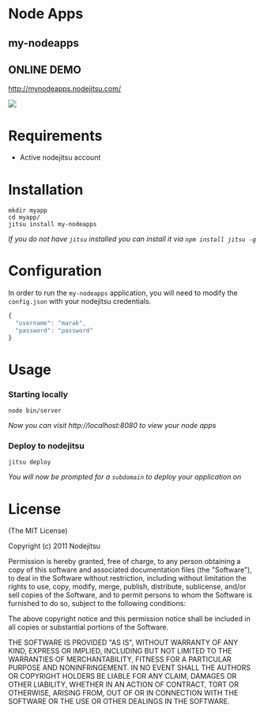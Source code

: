 # Node Apps
## my-nodeapps

## ONLINE DEMO

  <http://mynodeapps.nodejitsu.com/>

![](https://github.com/nodeapps/my-nodeapps/raw/master/screenshots/my-nodeapps.png)

# Requirements

- Active nodejitsu account

# Installation

    mkdir myapp
    cd myapp/
    jitsu install my-nodeapps

*If you do not have `jitsu` installed you can install it via `npm install jitsu -g`*


# Configuration

In order to run the `my-nodeapps` application, you will need to modify the `config.json` with your nodejitsu credentials.


```js
{
  "username": "marak",
  "password": "password"
}
```

# Usage

### Starting locally

    node bin/server

*Now you can visit http://localhost:8080 to view your node apps*

### Deploy to nodejitsu

    jitsu deploy

*You will now be prompted for a `subdomain` to deploy your application on*


# License

(The MIT License)

Copyright (c) 2011 Nodejitsu

Permission is hereby granted, free of charge, to any person obtaining a copy of this software and associated documentation files (the "Software"), to deal in the Software without restriction, including without limitation the rights to use, copy, modify, merge, publish, distribute, sublicense, and/or sell copies of the Software, and to permit persons to whom the Software is furnished to do so, subject to the following conditions:

The above copyright notice and this permission notice shall be included in all copies or substantial portions of the Software.

THE SOFTWARE IS PROVIDED "AS IS", WITHOUT WARRANTY OF ANY KIND, EXPRESS OR IMPLIED, INCLUDING BUT NOT LIMITED TO THE WARRANTIES OF MERCHANTABILITY, FITNESS FOR A PARTICULAR PURPOSE AND NONINFRINGEMENT. IN NO EVENT SHALL THE AUTHORS OR COPYRIGHT HOLDERS BE LIABLE FOR ANY CLAIM, DAMAGES OR OTHER LIABILITY, WHETHER IN AN ACTION OF CONTRACT, TORT OR OTHERWISE, ARISING FROM, OUT OF OR IN CONNECTION WITH THE SOFTWARE OR THE USE OR OTHER DEALINGS IN THE SOFTWARE.
